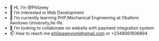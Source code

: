 - 👋 Hi, I’m @Philzeey
- 👀 I’m interested in Web Development
- 🌱 I’m currently learning PHP,Mechanical Engineering at Obafemi Awolowo University,Ile-Ife.
- 💞️ I’m looking to collaborate on website with payment integration system
- 📫 How to reach me philipawoyomi@gmail.com or +2348061606894

<!---
Philzeey/Philzeey is a ✨ special ✨ repository because its `README.md` (this file) appears on your GitHub profile.
You can click the Preview link to take a look at your changes.
--->
